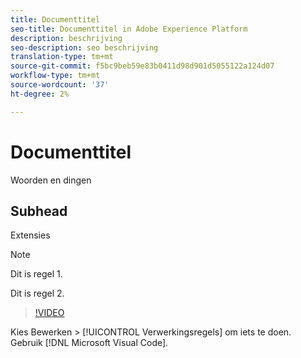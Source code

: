 ```yaml
---
title: Documenttitel
seo-title: Documenttitel in Adobe Experience Platform
description: beschrijving
seo-description: seo beschrijving
translation-type: tm+mt
source-git-commit: f5bc9beb59e83b0411d98d901d5055122a124d07
workflow-type: tm+mt
source-wordcount: '37'
ht-degree: 2%

---
```



# Documenttitel

Woorden en dingen

## Subhead

Extensies

>[!NOTE]
> 
> Dit is regel 1.
>
> Dit is regel 2.

>[!VIDEO](https://youtu.be/ypS_CKym5NQ)

Kies Bewerken > [!UICONTROL Verwerkingsregels] om iets te doen. Gebruik [!DNL Microsoft Visual Code].
